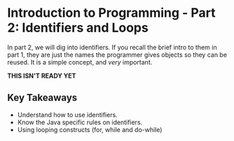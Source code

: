 # Introduction to Programming - Part 2: Identifiers and Loops
In part 2, we will dig into identifiers. If you recall the brief intro to them in part 1, they are just the names the programmer gives objects so they can be reused. It is a simple concept, and _very_ important.

**THIS ISN'T READY YET**
## Key Takeaways
- Understand how to use identifiers.
- Know the Java specific rules on identifiers.
- Using looping constructs (for, while and do-while)
